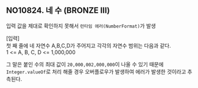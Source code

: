 ## NO10824. 네 수 (BRONZE III)

입력 값을 제대로 확인하지 못해서 `런타임 에러(NumberFormat)`가 발생

[입력]<br/>
첫 째 줄에 네 자연수 A,B,C,D가 주어지고 각각의 자연수 범위는 다음과 같다. <br/>
1 <= A, B, C, D <= 1,000,000

그 말은 붙인 수의 최대 값이 `20,000,002,000,000`이 나올 수 있기 때문에 `Integer.valueOf`로 처리 해줄 경우 오버플로우가 발생하여 에러가 발생한 것이라고 추측된다.

